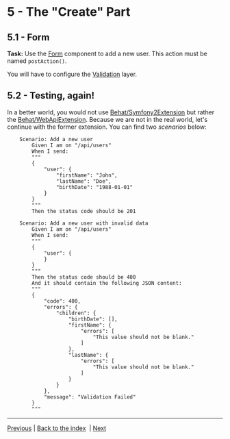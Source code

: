 # 5 - The "Create" Part

## 5.1 - Form

**Task:** Use the [Form](http://symfony.com/doc/current/book/forms.html) component
to add a new user. This action must be named `postAction()`.

You will have to configure the
[Validation](http://symfony.com/doc/current/book/validation.html) layer.

## 5.2 - Testing, again!

In a better world, you would not use
[Behat/Symfony2Extension](https://github.com/Behat/Symfony2Extension) but rather
the [Behat/WebApiExtension](https://github.com/Behat/WebApiExtension). Because
we are not in the real world, let's continue with the former extension. You
can find two _scenarios_ below:

```
    Scenario: Add a new user
        Given I am on "/api/users"
        When I send:
        """
        {
            "user": {
                "firstName": "John",
                "lastName": "Doe",
                "birthDate": "1988-01-01"
            }
        }
        """
        Then the status code should be 201

    Scenario: Add a new user with invalid data
        Given I am on "/api/users"
        When I send:
        """
        {
            "user": {
            }
        }
        """
        Then the status code should be 400
        And it should contain the following JSON content:
        """
        {
            "code": 400,
            "errors": {
                "children": {
                    "birthDate": [],
                    "firstName": {
                        "errors": [
                            "This value should not be blank."
                        ]
                    },
                    "lastName": {
                        "errors": [
                            "This value should not be blank."
                        ]
                    }
                }
            },
            "message": "Validation Failed"
        }
        """
```

---

[Previous](4-testing.md)&nbsp;|&nbsp;[Back to the
index](https://github.com/willdurand/workshop-rest-from-zero-to-hero#instructions)
&nbsp;|&nbsp;[Next](6-the-update-part.md)

